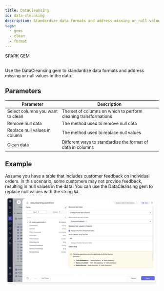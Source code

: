 ```yaml
---
title: DataCleansing
id: data-cleansing
description: Standardize data formats and address missing or null values in the data
tags:
  - gems
  - clean
  - format
---
```


<span class="badge">SPARK GEM</span><br /><br />

Use the DataCleansing gem to standardize data formats and address missing or null values in the data.

## Parameters

| Parameter                        | Description                                                     |
| -------------------------------- | --------------------------------------------------------------- |
| Select columns you want to clean | The set of columns on which to perform cleaning transformations |
| Remove null data                 | The method used to remove null data                             |
| Replace null values in column    | The method used to replace null values                          |
| Clean data                       | Different ways to standardize the format of data in columns     |

## Example

Assume you have a table that includes customer feedback on individual orders. In this scenario, some customers may not provide feedback, resulting in null values in the data. You can use the DataCleansing gem to replace null values with the string `NA`.

![Replace null with string](./img/replace-null-with-string.png)
